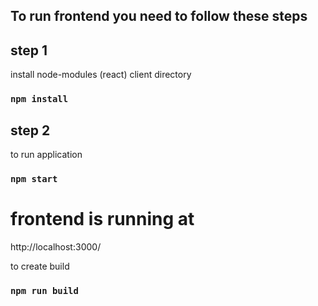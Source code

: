 ## To run  frontend you need to follow these steps


## step 1
install node-modules (react) client directory
### `npm install` 

## step 2
to run application  
### `npm start`

# frontend is running at 
http://localhost:3000/


to create build
### `npm run build`


